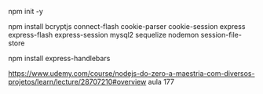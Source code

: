 npm init -y

npm install bcryptjs connect-flash cookie-parser cookie-session express express-flash express-session mysql2 sequelize nodemon session-file-store

npm install express-handlebars

https://www.udemy.com/course/nodejs-do-zero-a-maestria-com-diversos-projetos/learn/lecture/28707210#overview
aula 177